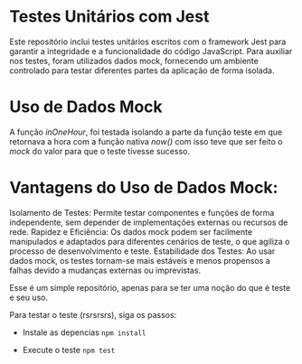 # Testes Unitários com Jest
Este repositório inclui testes unitários escritos com o framework Jest para garantir a integridade e a funcionalidade do código JavaScript. Para auxiliar nos testes, foram utilizados dados mock, fornecendo um ambiente controlado para testar diferentes partes da aplicação de forma isolada.

# Uso de Dados Mock
A função _inOneHour_, foi testada isolando a parte da função teste em que retornava a hora com a função nativa _now()_
com isso teve que ser feito o _mock_ do valor para que o teste tivesse sucesso.

# Vantagens do Uso de Dados Mock:
Isolamento de Testes: Permite testar componentes e funções de forma independente, sem depender de implementações externas ou recursos de rede.
Rapidez e Eficiência: Os dados mock podem ser facilmente manipulados e adaptados para diferentes cenários de teste, o que agiliza o processo de desenvolvimento e teste.
Estabilidade dos Testes: Ao usar dados mock, os testes tornam-se mais estáveis e menos propensos a falhas devido a mudanças externas ou imprevistas.

Esse é um simple repositório, apenas para se ter uma noção do que é teste e seu uso.

Para testar o teste (rsrsrsrs), siga os passos:

 - Instale as depencias
    `npm install`

 - Execute o teste
    `npm test`
